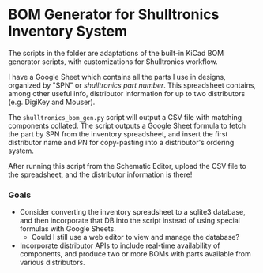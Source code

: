 BOM Generator for Shulltronics Inventory System
===============================================

The scripts in the folder are adaptations of the built-in KiCad BOM generator scripts,
with customizations for Shulltronics workflow.

I have a Google Sheet which contains all the parts I use in designs, organized by "SPN" or *shulltronics part number*. This spreadsheet contains, among other useful info, distributor information for up to two distributors (e.g. DigiKey and Mouser).

The `shulltronics_bom_gen.py` script will output a CSV file with matching components collated. The script outputs a Google Sheet formula to fetch the part by SPN from the inventory spreadsheet, and insert the first distributor name and PN for copy-pasting into a distributor's ordering system.

After running this script from the Schematic Editor, upload the CSV file to the spreadsheet, and the distributor information is there!

### Goals
* Consider converting the inventory spreadsheet to a sqlite3 database, and then incorporate that DB into the script instead of using special formulas with Google Sheets.
  * Could I still use a web editor to view and manage the database?
* Incorporate distributor APIs to include real-time availability of components, and produce two or more BOMs with parts available from various distributors.